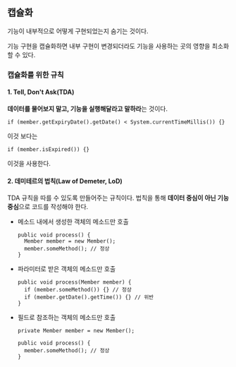 ## 캡슐화

기능이 내부적으로 어떻게 구현되었는지 숨기는 것이다.

기능 구현을 캡슐화하면 내부 구현이 변경되더라도 기능을 사용하는 곳의 영향을 최소화할 수 있다.

### 캡슐화를 위한 규칙

#### 1. Tell, Don't Ask(TDA)

**데이터를 물어보지 말고, 기능을 실행해달라고 말하라**는 것이다.
```
if (member.getExpiryDate().getDate() < System.currentTimeMillis()) {}
```
이것 보다는
```
if (member.isExpired()) {}
```
이것을 사용한다.

#### 2. 데미테르의 법칙(Law of Demeter, LoD)

TDA 규칙을 따를 수 있도록 만들어주는 규칙이다.
법칙을 통해 **데이터 중심이 아닌 기능 중심**으로 코드를 작성해야 한다.

- 메소드 내에서 생성한 객체의 메소드만 호출
  ```
  public void process() {
    Member member = new Member();
    member.someMethod(); // 정상
  }
  ```
- 파라미터로 받은 객체의 메소드만 호출
  ```
  public void process(Member member) {
    if (member.someMethod()) {} // 정상
    if (member.getDate().getTime()) {} // 위반
  }
  ```
- 필드로 참조하는 객체의 메소드만 호출
  ```
  private Member member = new Member();

  public void process() {
    member.someMethod(); // 정상
  }
  ```
